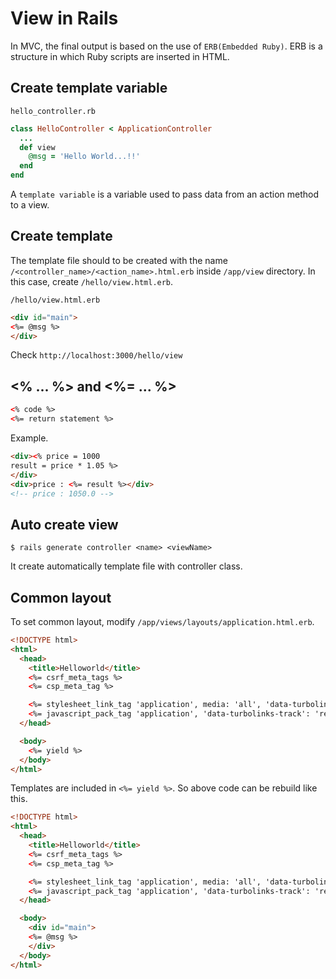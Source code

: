 # View in Rails

In MVC, the final output is based on the use of `ERB(Embedded Ruby)`. ERB is a structure in which Ruby scripts are inserted in HTML.

## Create template variable

`hello_controller.rb`
```ruby
class HelloController < ApplicationController
  ...
  def view
    @msg = 'Hello World...!!'
  end
end
```
A `template variable` is a variable used to pass data from an action method to a view.

## Create template

The template file should to be created with the name `/<controller_name>/<action_name>.html.erb` inside `/app/view` directory. In this case, create `/hello/view.html.erb`.

`/hello/view.html.erb`
```html
<div id="main">
<%= @msg %>
</div>
```

Check `http://localhost:3000/hello/view`

## <% ... %> and <%= ... %>

```html
<% code %>
<%= return statement %>
```

Example.

```html
<div><% price = 1000
result = price * 1.05 %>
</div>
<div>price : <%= result %></div>
<!-- price : 1050.0 -->
```

## Auto create view

```shell
$ rails generate controller <name> <viewName>
```

It create automatically template file with controller class.

## Common layout

To set common layout, modify `/app/views/layouts/application.html.erb`.

```html
<!DOCTYPE html>
<html>
  <head>
    <title>Helloworld</title>
    <%= csrf_meta_tags %>
    <%= csp_meta_tag %>

    <%= stylesheet_link_tag 'application', media: 'all', 'data-turbolinks-track': 'reload' %>
    <%= javascript_pack_tag 'application', 'data-turbolinks-track': 'reload' %>
  </head>

  <body>
    <%= yield %>
  </body>
</html>
```

Templates are included in `<%= yield %>`. So above code can be rebuild like this.

```html
<!DOCTYPE html>
<html>
  <head>
    <title>Helloworld</title>
    <%= csrf_meta_tags %>
    <%= csp_meta_tag %>

    <%= stylesheet_link_tag 'application', media: 'all', 'data-turbolinks-track': 'reload' %>
    <%= javascript_pack_tag 'application', 'data-turbolinks-track': 'reload' %>
  </head>

  <body>
    <div id="main">
    <%= @msg %>
    </div>
  </body>
</html>
```
